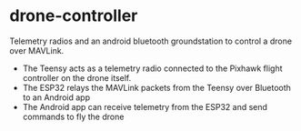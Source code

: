 # drone-controller
Telemetry radios and an android bluetooth groundstation to control a drone over MAVLink.

- The Teensy acts as a telemetry radio connected to the Pixhawk flight controller on the drone itself.
- The ESP32 relays the MAVLink packets from the Teensy over Bluetooth to an Android app
- The Android app can receive telemetry from the ESP32 and send commands to fly the drone
